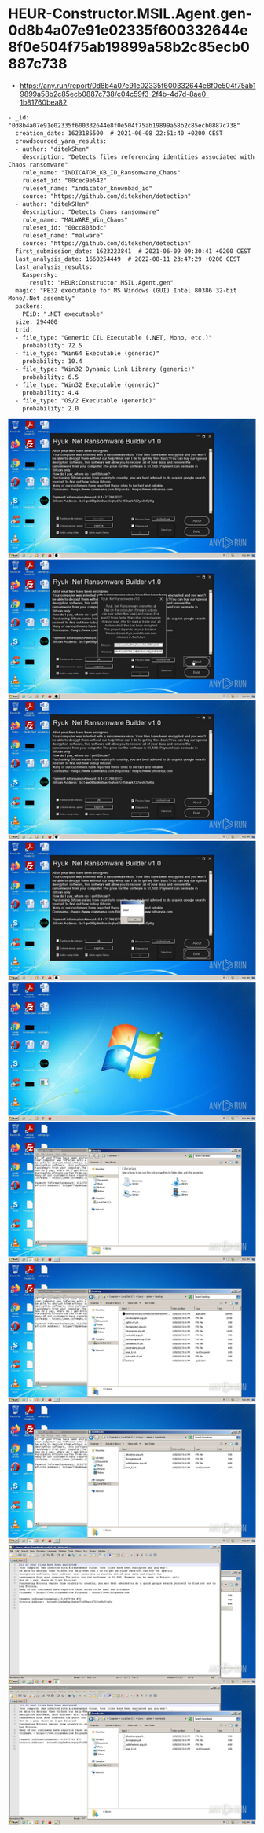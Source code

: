 # HEUR-Constructor.MSIL.Agent.gen-0d8b4a07e91e02335f600332644e8f0e504f75ab19899a58b2c85ecb0887c738

- https://any.run/report/0d8b4a07e91e02335f600332644e8f0e504f75ab19899a58b2c85ecb0887c738/c04c59f3-2f4b-4d7d-8ae0-1b81760bea82

```
- _id: "0d8b4a07e91e02335f600332644e8f0e504f75ab19899a58b2c85ecb0887c738"
  creation_date: 1623185500  # 2021-06-08 22:51:40 +0200 CEST
  crowdsourced_yara_results: 
  - author: "ditekShen"
    description: "Detects files referencing identities associated with Chaos ransomware"
    rule_name: "INDICATOR_KB_ID_Ransomware_Chaos"
    ruleset_id: "00cec9e642"
    ruleset_name: "indicator_knownbad_id"
    source: "https://github.com/ditekshen/detection"
  - author: "ditekSHen"
    description: "Detects Chaos ransomware"
    rule_name: "MALWARE_Win_Chaos"
    ruleset_id: "00cc803bdc"
    ruleset_name: "malware"
    source: "https://github.com/ditekshen/detection"
  first_submission_date: 1623223841  # 2021-06-09 09:30:41 +0200 CEST
  last_analysis_date: 1660254449  # 2022-08-11 23:47:29 +0200 CEST
  last_analysis_results: 
    Kaspersky: 
      result: "HEUR:Constructor.MSIL.Agent.gen"
  magic: "PE32 executable for MS Windows (GUI) Intel 80386 32-bit Mono/.Net assembly"
  packers: 
    PEiD: ".NET executable"
  size: 294400
  trid: 
  - file_type: "Generic CIL Executable (.NET, Mono, etc.)"
    probability: 72.5
  - file_type: "Win64 Executable (generic)"
    probability: 10.4
  - file_type: "Win32 Dynamic Link Library (generic)"
    probability: 6.5
  - file_type: "Win32 Executable (generic)"
    probability: 4.4
  - file_type: "OS/2 Executable (generic)"
    probability: 2.0
```

![c04c59f3-2f4b-4d7d-8ae0-1b81760bea82-1.jpeg](c04c59f3-2f4b-4d7d-8ae0-1b81760bea82-1.jpeg)
![c04c59f3-2f4b-4d7d-8ae0-1b81760bea82-2.jpeg](c04c59f3-2f4b-4d7d-8ae0-1b81760bea82-2.jpeg)
![c04c59f3-2f4b-4d7d-8ae0-1b81760bea82-3.jpeg](c04c59f3-2f4b-4d7d-8ae0-1b81760bea82-3.jpeg)
![c04c59f3-2f4b-4d7d-8ae0-1b81760bea82-5.jpeg](c04c59f3-2f4b-4d7d-8ae0-1b81760bea82-5.jpeg)
![c04c59f3-2f4b-4d7d-8ae0-1b81760bea82-6.jpeg](c04c59f3-2f4b-4d7d-8ae0-1b81760bea82-6.jpeg)
![c04c59f3-2f4b-4d7d-8ae0-1b81760bea82-7.jpeg](c04c59f3-2f4b-4d7d-8ae0-1b81760bea82-7.jpeg)
![c04c59f3-2f4b-4d7d-8ae0-1b81760bea82-11.jpeg](c04c59f3-2f4b-4d7d-8ae0-1b81760bea82-11.jpeg)
![c04c59f3-2f4b-4d7d-8ae0-1b81760bea82-13.jpeg](c04c59f3-2f4b-4d7d-8ae0-1b81760bea82-13.jpeg)
![c04c59f3-2f4b-4d7d-8ae0-1b81760bea82-20.jpeg](c04c59f3-2f4b-4d7d-8ae0-1b81760bea82-20.jpeg)
![c04c59f3-2f4b-4d7d-8ae0-1b81760bea82-21.jpeg](c04c59f3-2f4b-4d7d-8ae0-1b81760bea82-21.jpeg)
